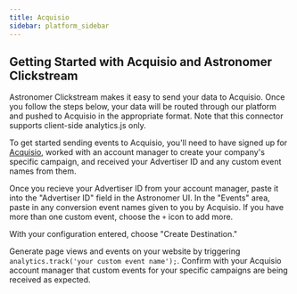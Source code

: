 ```yaml
---
title: Acquisio
sidebar: platform_sidebar
---
```

## Getting Started with Acquisio and Astronomer Clickstream

Astronomer Clickstream makes it easy to send your data to Acquisio. Once you follow the steps below, your data will be routed through our platform and pushed to Acquisio in the appropriate format. Note that this connector supports client-side analytics.js only.

To get started sending events to Acquisio, you'll need to have signed up for [Acquisio](http://www.acquisio.com/), worked with an account manager to create your company's specific campaign, and received your Advertiser ID and any custom event names from them.  

Once you recieve your Advertiser ID from your account manager, paste it into the "Advertiser ID" field in the Astronomer UI.  In the "Events" area, paste in any conversion event names given to you by Acquisio.  If you have more than one custom event, choose the `+` icon to add more.

With your configuration entered, choose "Create Destination."

Generate page views and events on your website by triggering `analytics.track('your custom event name');`.  Confirm with your Acquisio account manager that custom events for your specific campaigns are being received as expected.
